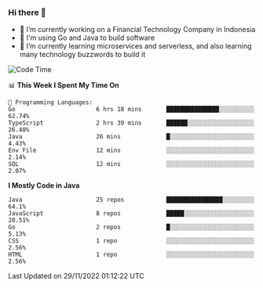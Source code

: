 ### Hi there 👋

<!--
**mazzama/mazzama** is a ✨ _special_ ✨ repository because its `README.md` (this file) appears on your GitHub profile.

Here are some ideas to get you started:

- 🔭 I’m currently working on ...
- 🌱 I’m currently learning ...
- 👯 I’m looking to collaborate on ...
- 🤔 I’m looking for help with ...
- 💬 Ask me about ...
- 📫 How to reach me: ...
- 😄 Pronouns: ...
- ⚡ Fun fact: ...
-->

- 🔭 I’m currently working on a Financial Technology Company in Indonesia
- :gun: I'm using Go and Java to build software
- 🌱 I’m currently learning microservices and serverless, and also learning many technology buzzwords to build it

<!--START_SECTION:waka-->
![Code Time](http://img.shields.io/badge/Code%20Time-2%2C440%20hrs%2018%20mins-blue)

📊 **This Week I Spent My Time On** 

```text
💬 Programming Languages: 
Go                       6 hrs 18 mins       ███████████████░░░░░░░░░░   62.74% 
TypeScript               2 hrs 39 mins       ██████░░░░░░░░░░░░░░░░░░░   26.48% 
Java                     26 mins             █░░░░░░░░░░░░░░░░░░░░░░░░   4.43% 
Env File                 12 mins             ░░░░░░░░░░░░░░░░░░░░░░░░░   2.14% 
SQL                      12 mins             ░░░░░░░░░░░░░░░░░░░░░░░░░   2.07%

```

**I Mostly Code in Java** 

```text
Java                     25 repos            ████████████████░░░░░░░░░   64.1% 
JavaScript               8 repos             █████░░░░░░░░░░░░░░░░░░░░   20.51% 
Go                       2 repos             █░░░░░░░░░░░░░░░░░░░░░░░░   5.13% 
CSS                      1 repo              ░░░░░░░░░░░░░░░░░░░░░░░░░   2.56% 
HTML                     1 repo              ░░░░░░░░░░░░░░░░░░░░░░░░░   2.56%

```



 Last Updated on 29/11/2022 01:12:22 UTC
<!--END_SECTION:waka-->
